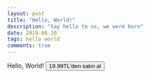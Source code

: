 ```yaml
---
layout: post
title: "Hello, World!"
description: "Say hello to us, we were born"
date: 2019-08-30
tags: hello world
comments: true
---
```

Hello, World!
<button>19.99TL'den satın al</button>
